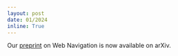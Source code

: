 ```yaml
---
layout: post
date: 01/2024
inline: True
---
```


Our <a href='https://arxiv.org/abs/2401.01614'>preprint</a> on Web Navigation is now available on arXiv.























